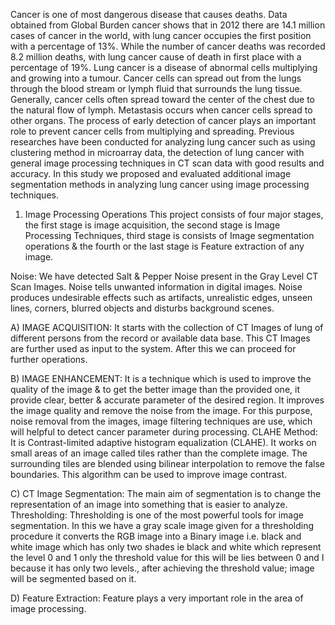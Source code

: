 Cancer is one of most dangerous disease that causes deaths. Data obtained from Global Burden cancer shows that in 2012 there are 14.1 million cases of cancer in the world, with lung cancer occupies the first position with a percentage of 13%. 
While the number of cancer deaths was recorded 8.2 million deaths, with lung cancer cause of death in first place with a percentage of 19%. Lung cancer is a disease of abnormal cells multiplying and growing into a tumour. Cancer cells can spread 
out from the lungs through the blood stream or lymph fluid that surrounds the lung tissue. Generally, cancer cells often spread toward the center of the chest due to the natural flow of lymph. Metastasis occurs when cancer cells spread to other organs. 
The process of early detection of cancer plays an important role to prevent cancer cells from multiplying and spreading. Previous researches have been conducted for analyzing lung cancer such as using clustering method in microarray data, the detection 
of lung cancer with general image processing techniques in CT scan data with good results and accuracy. In this study we proposed and evaluated additional image segmentation methods in analyzing lung cancer using image processing 
techniques.

1. Image Processing Operations
This project consists of four major stages, the first stage is image acquisition, the second stage is Image Processing Techniques, third stage is consists of Image segmentation operations & the fourth or the last stage
is Feature extraction of any image.

Noise: We have detected Salt & Pepper Noise present in the Gray Level CT Scan Images. Noise tells unwanted information in digital images. Noise produces undesirable effects such as artifacts, unrealistic edges, 
unseen lines, corners, blurred objects and disturbs background scenes.

A) IMAGE ACQUISITION: It starts with the collection of CT Images of lung of different persons from the record or available data base. This CT Images are further used as input to the system. 
After this we can proceed for further operations. 

B) IMAGE ENHANCEMENT: It is a technique which is used to improve the quality of the image & to get the better image than the provided one, it provide clear, better & accurate parameter of the desired region. It improves the image quality 
and remove the noise from the image. For this purpose, noise removal from the images, image filtering techniques are use, which will helpful to detect cancer parameter during processing. CLAHE Method: It is Contrast-limited adaptive histogram 
equalization (CLAHE). It works on small areas of an image called tiles rather than the complete image. The surrounding tiles are blended using bilinear interpolation to remove the false boundaries. This algorithm can be used to improve image contrast.

C) CT Image Segmentation: The main aim of segmentation is to change the representation of an image into something that is easier to analyze. Thresholding: Thresholding is one of the most powerful tools for image segmentation. In this we have a gray scale image given
for a thresholding procedure it converts the RGB image into a Binary image i.e. black and white image which has only two shades ie black and white which represent the level 0 and 1 only the threshold value for this will be lies between 0 and I because it has only 
two levels., after achieving the threshold value; image will be segmented based on it.

D) Feature Extraction: Feature plays a very important role in the area of image processing.
